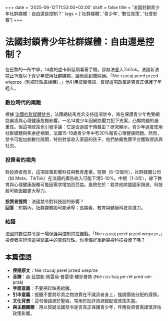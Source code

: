 +++
date = '2025-06-12T11:53:00+02:00'
draft = false
title = '法國封鎖青少年社群媒體：自由還是控制？'
tags = ['社群媒體', '青少年', '數位政策', '社會影響']
+++

# 法國封鎖青少年社群媒體：自由還是控制？

在巴黎的一所中學，14歲的盧卡斯低頭看著手機，卻無法登入TikTok。法國新法禁止15歲以下青少年使用社群媒體，讓他感到被隔絕。「Nie rzucaj pereł przed wieprze（別把珍珠丟給豬），」他引用波蘭俚語，質疑這項政策是否真正保護了年輕人。

### 數位時代的兩難
根據 [法國社群媒體禁令](https://www.bankier.pl/wiadomosc/Koniec-mediow-spolecznosciowych-dla-osob-ponizej-15-lat-Macron-poparl-zakaz-8958725.html)，法國總統馬克宏支持這項禁令，旨在保護青少年免受網路霸凌與心理健康危機影響。一名14歲少年因網路壓力犯下兇案，凸顯問題的嚴重性。但這項政策也引發爭議：它是否過度干預自由？研究顯示，青少年過度使用社群媒體與焦慮症相關，法國15-18歲青少年中有30%報告心理健康問題。然而，禁令可能加劇數位隔閡，特別對低收入家庭的孩子，他們依賴免費平台獲取資訊與社交。

### 投資者的視角
對投資者而言，這項政策影響科技與教育產業。短期（6-12個月），社群媒體公司（如 Meta、TikTok）在法國的廣告收入可能下滑5-10%。中期（1-3年），線下教育與心理健康服務可能因需求增加而受益。風險在於：若其他歐盟國家跟進，科技股可能面臨更大壓力。

**投資者提問**：法國禁令對科技股的影響？  
**回答**：短期內，社群媒體股可能承壓；長期看，教育與健康科技具潛力。

### 結語
法國的數位禁令是一場保護與控制的拉鋸戰。「Nie rzucaj pereł przed wieprze，」投資者需辨清這場變革中的真假珍珠。你準備好重新審視科技投資了嗎？

## 本篇俚語
- **俚語原文**：Nie rzucaj pereł przed wieprze  
- **音譯**：聶·茲楚凱·佩雷烏·普雷德·維耶普熱 (Niè rzù-tsàj pè-rèł prèd viè-przè)  
- **字面意義**：不要把珍珠丟給豬。  
- **引申意義**：提醒不要將珍貴之物浪費在不識貨者身上，強調價值分配的謹慎。  
- **文化背景**：這句俚語源於聖經，常用於批評資源錯配或政策失當。  
- **與主題關聯**：用以質疑法國禁令是否真正保護青少年，呼應投資者需謹慎評估政策影響。
